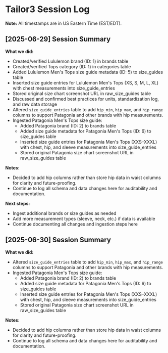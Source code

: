 # Tailor3 Session Log

**Note:** All timestamps are in US Eastern Time (EST/EDT).

## [2025-06-29] Session Summary

**What we did:**
- Created/verified Lululemon brand (ID: 1) in brands table
- Created/verified Tops category (ID: 1) in categories table
- Added Lululemon Men's Tops size guide metadata (ID: 5) to size_guides table
- Inserted size guide entries for Lululemon Men's Tops (XS, S, M, L, XL) with chest measurements into size_guide_entries
- Stored original size chart screenshot URL in raw_size_guides table
- Discussed and confirmed best practices for units, standardization log, and raw data storage
- Altered `size_guide_entries` table to add `hip_min`, `hip_max`, and `hip_range` columns to support Patagonia and other brands with hip measurements.
- Ingested Patagonia Men's Tops size guide:
  - Added Patagonia brand (ID: 2) to brands table
  - Added size guide metadata for Patagonia Men's Tops (ID: 6) to size_guides table
  - Inserted size guide entries for Patagonia Men's Tops (XXS–XXXL) with chest, hip, and sleeve measurements into size_guide_entries
  - Stored original Patagonia size chart screenshot URL in raw_size_guides table

**Notes:**
- Decided to add hip columns rather than store hip data in waist columns for clarity and future-proofing.
- Continue to log all schema and data changes here for auditability and documentation.

**Next steps:**
- Ingest additional brands or size guides as needed
- Add more measurement types (sleeve, neck, etc.) if data is available
- Continue documenting all changes and ingestion steps here 

## [2025-06-30] Session Summary

**What we did:**
- Altered `size_guide_entries` table to add `hip_min`, `hip_max`, and `hip_range` columns to support Patagonia and other brands with hip measurements.
- Ingested Patagonia Men's Tops size guide:
  - Added Patagonia brand (ID: 2) to brands table
  - Added size guide metadata for Patagonia Men's Tops (ID: 6) to size_guides table
  - Inserted size guide entries for Patagonia Men's Tops (XXS–XXXL) with chest, hip, and sleeve measurements into size_guide_entries
  - Stored original Patagonia size chart screenshot URL in raw_size_guides table

**Notes:**
- Decided to add hip columns rather than store hip data in waist columns for clarity and future-proofing.
- Continue to log all schema and data changes here for auditability and documentation. 